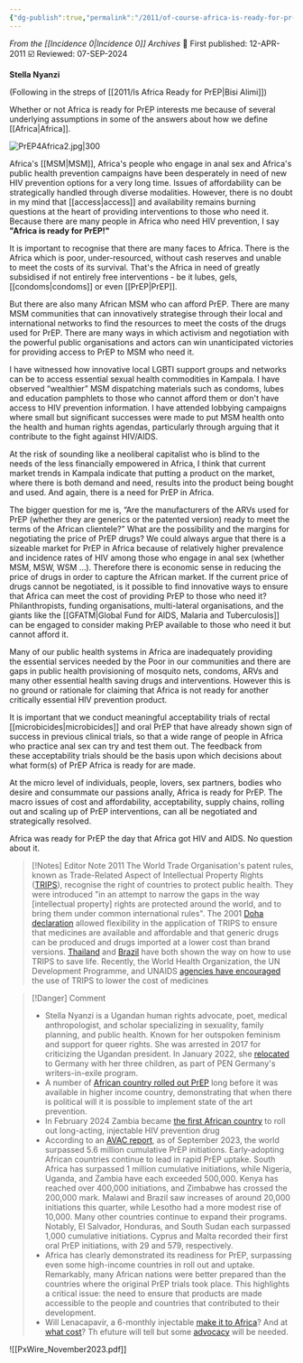 ```yaml
---
{"dg-publish":true,"permalink":"/2011/of-course-africa-is-ready-for-pr-ep/","title":"Of course Africa is ready for PrEP!","tags":["africa","prep","strategy"]}
---
```


*From the [[Incidence 0\|Incidence 0]] Archives*
📢 First published: 12-APR-2011
☑️ Reviewed: 07-SEP-2024

**Stella Nyanzi**

(Following in the streps of [[2011/Is Africa Ready for PrEP\|Bisi Alimi]])

Whether or not Africa is ready for PrEP interests me because of several underlying assumptions in some of the answers about how we define [[Africa\|Africa]].

![PrEP4Africa2.jpg|300](/img/user/Images/PrEP4Africa2.jpg)

Africa's [[MSM\|MSM]], Africa's people who engage in anal sex and Africa's public health prevention campaigns have been desperately in need of new HIV prevention options for a very long time. Issues of affordability can be strategically handled through diverse modalities. However, there is no doubt in my mind that [[access\|access]] and availability remains burning questions at the heart of providing interventions to those who need it. Because there are many people in Africa who need HIV prevention, I say **"Africa is ready for PrEP!"**

It is important to recognise that there are many faces to Africa. There is the Africa which is poor, under-resourced, without cash reserves and unable to meet the costs of its survival. That's the Africa in need of greatly subsidised if not entirely free interventions - be it lubes, gels, [[condoms\|condoms]] or even [[PrEP\|PrEP]].

But there are also many African MSM who can afford PrEP. There are many MSM communities that can innovatively strategise through their local and international networks to find the resources to meet the costs of the drugs used for PrEP. There are many ways in which activism and negotiation with the powerful public organisations and actors can win unanticipated victories for providing access to PrEP to MSM who need it.

I have witnessed how innovative local LGBTI support groups and networks can be to access essential sexual health commodities in Kampala. I have observed “wealthier” MSM dispatching materials such as condoms, lubes and education pamphlets to those who cannot afford them or don't have access to HIV prevention information. I have attended lobbying campaigns where small but significant successes were made to put MSM health onto the health and human rights agendas, particularly through arguing that it contribute to the fight against HIV/AIDS.

At the risk of sounding like a neoliberal capitalist who is blind to the needs of the less financially empowered in Africa, I think that current market trends in Kampala indicate that putting a product on the market, where there is both demand and need, results into the product being bought and used. And again, there is a need for PrEP in Africa.

The bigger question for me is, “Are the manufacturers of the ARVs used for PrEP (whether they are generics or the patented version) ready to meet the terms of the African clientele?” What are the possibility and the margins for negotiating the price of PrEP drugs? We could always argue that there is a sizeable market for PrEP in Africa because of relatively higher prevalence and incidence rates of HIV among those who engage in anal sex (whether MSM, MSW, WSM …). Therefore there is economic sense in reducing the price of drugs in order to capture the African market. If the current price of drugs cannot be negotiated, is it possible to find innovative ways to ensure that Africa can meet the cost of providing PrEP to those who need it? Philanthropists, funding organisations, multi-lateral organisations, and the giants like the [[GFATM\|Global Fund for AIDS, Malaria and Tuberculosis]] can be engaged to consider making PrEP available to those who need it but cannot afford it.

Many of our public health systems in Africa are inadequately providing the essential services needed by the Poor in our communities and there are gaps in public health provisioning of mosquito nets, condoms, ARVs and many other essential health saving drugs and interventions. However this is no ground or rationale for claiming that Africa is not ready for another critically essential HIV prevention product.

It is important that we conduct meaningful acceptability trials of rectal [[microbicides\|microbicides]] and oral PrEP that have already shown sign of success in previous clinical trials, so that a wide range of people in Africa who practice anal sex can try and test them out. The feedback from these acceptability trials should be the basis upon which decisions about what form(s) of PrEP Africa is ready for are made.

At the micro level of individuals, people, lovers, sex partners, bodies who desire and consummate our passions anally, Africa is ready for PrEP. The macro issues of cost and affordability, acceptability, supply chains, rolling out and scaling up of PrEP interventions, can all be negotiated and strategically resolved.

Africa was ready for PrEP the day that Africa got HIV and AIDS. No question about it.

>[!Notes] Editor Note 2011
>The World Trade Organisation's patent rules, known as Trade-Related Aspect of Intellectual Property Rights ([TRIPS](http://www.wto.org/english/tratop_e/trips_e/trips_e.htm)), recognise the right of countries to protect public health. They were introduced "in an attempt to narrow the gaps in the way [intellectual property] rights are protected around the world, and to bring them under common international rules". The 2001 [Doha declaration](http://www.wto.org/English/thewto_e/minist_e/min01_e/mindecl_e.htm) allowed flexibility in the application of TRIPS to ensure that medicines are available and affordable and that generic drugs can be produced and drugs imported at a lower cost than brand versions. [Thailand](http://www.opendemocracy.net/globalization-trade_economy_justice/thailand_health_3744.jsp "openDemocracy") and [Brazil](http://www.natap.org/2005/HIV/070805_01.htm "natap.org") have both shown the way on how to use TRIPS to save life. Recently, the World Health Organization, the UN Development Programme, and UNAIDS [agencies have encouraged](http://www.ip-watch.org/weblog/2011/03/15/un-agencies-encourage-use-of-measures-to-lower-hiv-medicine-costs/) the use of TRIPS to lower the cost of medicines


>[!Danger] Comment
>- Stella Nyanzi is a Ugandan human rights advocate, poet, medical anthropologist, and scholar specializing in sexuality, family planning, and public health. Known for her outspoken feminism and support for queer rights. She was arrested in 2017 for criticizing the Ugandan president. In January 2022, she [relocated](https://www.theguardian.com/global-development/2022/jan/27/im-free-at-last-ugandas-rudest-poet-stella-nyanzi-on-prison-protest-and-finding-new-voice-in-germany) to Germany with her three children, as part of PEN Germany's writers-in-exile program.
>- A number of [African country rolled out PrEP](https://www.nature.com/articles/s41591-020-0872-x) long before it was available in higher income country, demonstrating that when there is political will it is possible to implement state of the art prevention.
>- In February 2024 Zambia became [the first African country](https://www.gavi.org/vaccineswork/zambia-first-country-africa-roll-out-long-acting-injectable-hiv-prevention) to roll out long-acting, injectable HIV prevention drug
>- According to an [AVAC report](https://avac.org/wp-content/uploads/2023/11/PxWire_November2023.pdf), as of September 2023, the world surpassed 5.6 million cumulative  PrEP initiations. Early-adopting African countries continue to lead in rapid PrEP uptake. South Africa has surpassed 1 million cumulative initiations, while Nigeria, Uganda, and Zambia have each exceeded 500,000. Kenya has reached over 400,000 initiations, and Zimbabwe has crossed the 200,000 mark. Malawi and Brazil saw increases of around 20,000 initiations this quarter, while Lesotho had a more modest rise of 10,000. Many other countries continue to expand their programs. Notably, El Salvador, Honduras, and South Sudan each surpassed 1,000 cumulative initiations. Cyprus and Malta recorded their first oral PrEP initiations, with 29 and 579, respectively.
>- Africa has clearly demonstrated its readiness for PrEP, surpassing even some high-income countries in roll out and uptake. Remarkably, many African nations were better prepared than the countries where the original PrEP trials took place. This highlights a critical issue: the need to ensure that products are made accessible to the people and countries that contributed to their development.
>- Will Lenacapavir, a 6-monthly injectable [make it to Africa](https://bhekisisa.org/health-news-south-africa/2024-07-31-lenacapavir-what-it-would-it-take-to-get-the-6-monthly-anti-hiv-jab-to-sa/)? And at [what cost](https://www.medrxiv.org/content/10.1101/2024.08.20.24312137v1.full)? Th efuture will tell but some [advocacy](https://www.thelancet.com/journals/lanhiv/article/PIIS2352-3018(24)00173-5/abstract) will be needed.



![[PxWire_November2023.pdf]]
